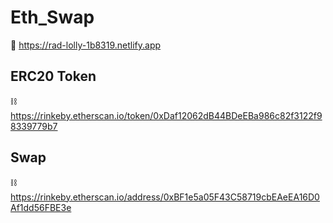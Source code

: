 # Eth_Swap
👀 https://rad-lolly-1b8319.netlify.app

## ERC20 Token 
⛓️ https://rinkeby.etherscan.io/token/0xDaf12062dB44BDeEBa986c82f3122f98339779b7
## Swap 
⛓️ https://rinkeby.etherscan.io/address/0xBF1e5a05F43C58719cbEAeEA16D0Af1dd56FBE3e
